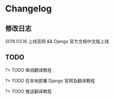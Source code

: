 # Changelog


## 修改日志

2018.03.16 上线官网 && Django 官方文档中文版上线

## TODO

?> _TODO_ 审阅翻译教程

?> _TODO_ 在本地部署 Django 官网及翻译教程

?> _TODO_ 推送翻译教程
